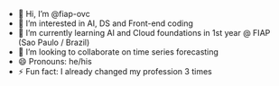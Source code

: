- 👋 Hi, I’m @fiap-ovc
- 👀 I’m interested in AI, DS and Front-end coding
- 🌱 I’m currently learning AI and Cloud foundations in 1st year @ FIAP (Sao Paulo / Brazil)
- 💞️ I’m looking to collaborate on time series forecasting
- 😄 Pronouns: he/his
- ⚡ Fun fact: I already changed my profession 3 times

